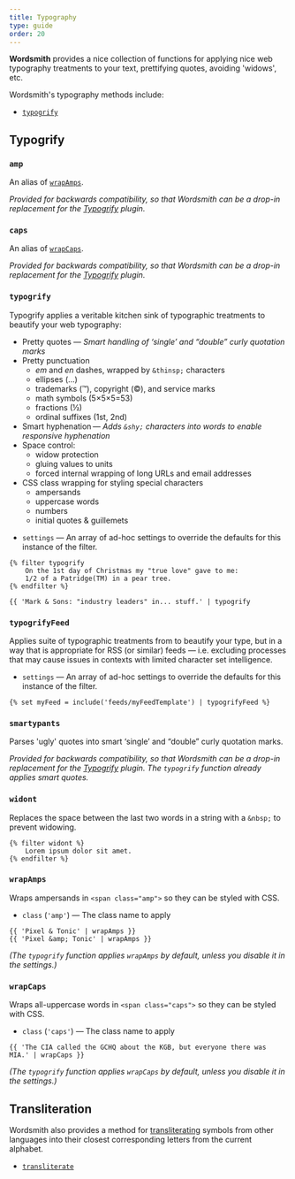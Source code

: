 ```yaml
---
title: Typography
type: guide
order: 20
---
```


**Wordsmith** provides a nice collection of functions for applying nice web typography treatments to your text, prettifying quotes, avoiding 'widows', etc.

Wordsmith's typography methods include:

- [`typogrify`](#typogrify)


## Typogrify




### `amp`

An alias of [`wrapAmps`](#wrapAmps).

_Provided for backwards compatibility, so that Wordsmith can be a drop-in replacement for the [Typogrify](https://github.com/jamiepittock/craft-typogrify) plugin._


### `caps`

An alias of [`wrapCaps`](#wrapCaps).

_Provided for backwards compatibility, so that Wordsmith can be a drop-in replacement for the [Typogrify](https://github.com/jamiepittock/craft-typogrify) plugin._


### `typogrify`

Typogrify applies a veritable kitchen sink of typographic treatments to beautify your web typography:

- Pretty quotes &mdash; _Smart handling of ‘single’ and “double” curly quotation marks_
- Pretty punctuation
  - _em_ and _en_ dashes, wrapped by `&thinsp;` characters
  - ellipses (…)
  - trademarks (&trade;), copyright (&copy;), and service marks  
  - math symbols (5×5×5=53)
  - fractions (&frac12;)
  - ordinal suffixes (1st, 2nd)
- Smart hyphenation &mdash; _Adds `&shy;` characters into words to enable responsive hyphenation_
- Space control:
    - widow protection
    - gluing values to units
    - forced internal wrapping of long URLs and email addresses
- CSS class wrapping for styling special characters
  - ampersands
  - uppercase words
  - numbers
  - initial quotes & guillemets
  
* `settings` &mdash; An array of ad-hoc settings to override the defaults for this instance of the filter.
  
```twig
{% filter typogrify
    On the 1st day of Christmas my "true love" gave to me:
    1/2 of a Patridge(TM) in a pear tree.
{% endfilter %}
```

```twig
{{ 'Mark & Sons: "industry leaders" in... stuff.' | typogrify
```

### `typogrifyFeed`

Applies suite of typographic treatments from to beautify your type, but in a way that is appropriate for RSS (or similar) feeds &mdash; i.e. excluding processes that may cause issues in contexts with limited character set intelligence.

* `settings` &mdash; An array of ad-hoc settings to override the defaults for this instance of the filter.

```twig
{% set myFeed = include('feeds/myFeedTemplate') | typogrifyFeed %} 
```
 

### `smartypants`

Parses 'ugly' quotes into smart ‘single’ and “double” curly quotation marks.

_Provided for backwards compatibility, so that Wordsmith can be a drop-in replacement for the [Typogrify](https://github.com/jamiepittock/craft-typogrify) plugin. The `typogrify` function already applies smart quotes._


### `widont`

Replaces the space between the last two words in a string with a `&nbsp;` to prevent widowing.

```twig
{% filter widont %}
    Lorem ipsum dolor sit amet.
{% endfilter %}
```

### `wrapAmps`

Wraps ampersands in `<span class="amp">` so they can be styled with CSS.

- `class` (`'amp'`) &mdash; The class name to apply

```twig
{{ 'Pixel & Tonic' | wrapAmps }}
{{ 'Pixel &amp; Tonic' | wrapAmps }}
```

_(The `typogrify` function applies `wrapAmps` by default, unless you disable it in the settings.)_


### `wrapCaps`

Wraps all-uppercase words in `<span class="caps">` so they can be styled with CSS.

- `class` (`'caps'`) &mdash; The class name to apply

```twig
{{ 'The CIA called the GCHQ about the KGB, but everyone there was MIA.' | wrapCaps }}
```

_(The `typogrify` function applies `wrapCaps` by default, unless you disable it in the settings.)_


## Transliteration

Wordsmith also provides a method for [transliterating](/guide/inflection.html#Transliteration) symbols from other languages into their closest corresponding letters from the current alphabet.

- [`transliterate`](/guide/inflection.html#transliterate)
